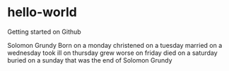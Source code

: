 # hello-world
Getting started on Github

Solomon Grundy
Born on a monday
christened on a tuesday
married on a wednesday
took ill on thursday
grew worse on friday
died on a saturday
buried on a sunday
that was the end
of Solomon Grundy
